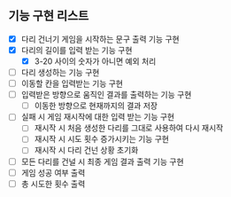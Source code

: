 ## 기능 구현 리스트

- [x] 다리 건너기 게임을 시작하는 문구 출력 기능 구현
- [x] 다리의 길이를 입력 받는 기능 구현
  - [x] 3-20 사이의 숫자가 아니면 예외 처리
- [ ] 다리 생성하는 기능 구현
- [ ] 이동할 칸을 입력받는 기능 구현
- [ ] 입력받은 방향으로 움직인 결과를 출력하는 기능 구현
  - [ ] 이동한 방향으로 현재까지의 결과 저장
- [ ] 실패 시 게임 재시작에 대한 입력 받는 기능 구현
  - [ ] 재시작 시 처음 생성한 다리를 그대로 사용하여 다시 재시작
  - [ ] 재시작 시 시도 횟수 증가시키는 기능 구현
  - [ ] 재시작 시 다리 건넌 상황 초기화
- [ ] 모든 다리를 건널 시 최종 게임 결과 출력 기능 구현
- [ ] 게임 성공 여부 출력
- [ ] 총 시도한 횟수 출력